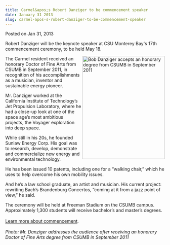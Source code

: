 ```yaml
---
title: Carmel&apos;s Robert Danziger to be commencement speaker
date: January 31 2013
slug: carmel-apos-s-robert-danziger-to-be-commencement-speaker
---
```





<span class="date">Posted on Jan 31, 2013    </span>
<p>Robert Danziger will be the keynote speaker at CSU Monterey
Bay&apos;s 17th commencement ceremony, to be held May 18.</p>
<p><img alt="Bob Danziger accepts an honorary degree from CSUMB in September 2011" src="http://news.csumb.edu/sites/default/files/65/attachments/news/images/bob_getting_honorary_degree.png" style="float:right; width:260px; height:325px">The Carmel
resident received an honorary Doctor of Fine Arts from CSUMB in
September 2011, in recognition of his accomplishments as a
musician, inventor and sustainable energy pioneer.</img></p>
<p>Mr. Danziger worked at the California Institute of Technology&#x2019;s
Jet Propulsion Laboratory, where he had a close-up look at one of
the space age&#x2019;s most ambitious projects, the Voyager exploration
into deep space.</p>
<p>While still in his 20s, he founded Sunlaw Energy Corp. His goal
was to research, develop, demonstrate and commercialize new energy
and environmental technology.</p>
<p>He has been issued 10 patents, including one for a &#x201C;walking
chair,&#x201D; which he uses to help overcome his own mobility issues.</p>
<p>And he&#x2019;s a law school graduate, an artist and musician. His
current project: rewriting Bach&#x2019;s Brandenburg Concertos, &#x201C;coming at
it from a jazz point of view,&#x201D; he said.</p>
<p>The ceremony will be held at Freeman Stadium on the CSUMB
campus. Approximately 1,300 students will receive bachelor&#x2019;s and
master&#x2019;s degrees.<br>
<br>
<a href="http://commencement.csumb.edu/commencement-home" rel="nofollow">Learn more about commencement</a>.<br>
<br>
<em>Photo: Mr. Danziger addresses the audience after receiving an
honorary Doctor of Fine Arts degree from CSUMB in September
2011</em></br></br></br></br></p>
<p><br>
&#xA0;</br></p>





